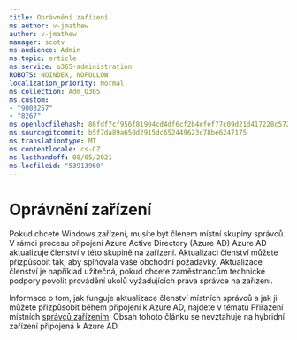 ```yaml
---
title: Oprávnění zařízení
ms.author: v-jmathew
author: v-jmathew
manager: scotv
ms.audience: Admin
ms.topic: article
ms.service: o365-administration
ROBOTS: NOINDEX, NOFOLLOW
localization_priority: Normal
ms.collection: Adm_O365
ms.custom:
- "9003257"
- "8267"
ms.openlocfilehash: 86fdf7cf956f81904cd4df6cf2b4efef77c09d21d417228c5722f5afcbe5727f
ms.sourcegitcommit: b5f7da89a650d2915dc652449623c78be6247175
ms.translationtype: MT
ms.contentlocale: cs-CZ
ms.lasthandoff: 08/05/2021
ms.locfileid: "53913960"
---
```

# <a name="device-permissions"></a>Oprávnění zařízení

Pokud chcete Windows zařízení, musíte být členem místní skupiny správců. V rámci procesu připojení Azure Active Directory (Azure AD) Azure AD aktualizuje členství v této skupině na zařízení. Aktualizaci členství můžete přizpůsobit tak, aby splňovala vaše obchodní požadavky. Aktualizace členství je například užitečná, pokud chcete zaměstnancům technické podpory povolit provádění úkolů vyžadujících práva správce na zařízení.

Informace o tom, jak funguje aktualizace členství místních správců a jak ji můžete přizpůsobit během připojení k Azure AD, najdete v tématu Přiřazení místních [správců zařízením](https://docs.microsoft.com/azure/active-directory/devices/assign-local-admin). Obsah tohoto článku se nevztahuje na hybridní zařízení připojená k Azure AD.
